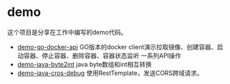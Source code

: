 # demo
这个项目是分享在工作中编写的demo代码。

- [demo-go-docker-api](https://github.com/xiejinjie/demo/tree/main/demo-go-docker-api)
GO版本的docker client演示拉取镜像、创建容器、启动容器、停止容器、删除容器、容器状态监听 一系列API操作
- [demo-java-byte2int](https://github.com/xiejinjie/demo/tree/main/demo-java-byte2int)
java byte数组和int相互转换
- [demo-java-cros-debug](https://github.com/xiejinjie/demo/tree/main/demo-java-cros-debug)
使用RestTemplate，发送CORS跨域请求。
